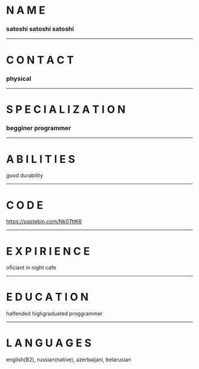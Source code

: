 # N A M E
### satoshi satoshi satoshi
***
# C O N T A C T
### physical
***
# S P E C I A L I Z A T I O N
### begginer programmer
***
# A B I L I T I E S
good durability

***
# C O D E
https://pastebin.com/Nk0TttK6

***
# E X P I R I E N C E
oficiant in night cafe

***
# E D U C A T I O N
halfended highgraduated proggrammer
***
# L A N G U A G E S
english(B2), russian(native), azerbaijani, belarusian
